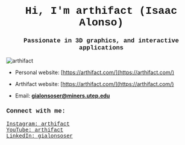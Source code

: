 <h1 align="center" style="font-family: 'Courier New', Courier, monospace;">Hi, I'm arthifact (Isaac Alonso)</h1>
<h3 align="center" style="font-family: 'Courier New', Courier, monospace;">Passionate in 3D graphics, and interactive applications</h3>

<p align="left"> <img src="https://komarev.com/ghpvc/?username=arthifact&label=Profile%20views&color=0e75b6&style=flat" alt="arthifact" /> </p>

- Personal website: [https://arthifact.com/](https://arthifact.com/)

- Arthifact website: [https://arthifact.com/](https://arthifact.com/)

- Email: **gialonsoser@miners.utep.edu**

<h3 align="left" style="font-family: 'Courier New', Courier, monospace;">Connect with me:</h3>
<p align="left" style="font-family: 'Courier New', Courier, monospace;">
  <a href="https://instagram.com/arthifact" target="_blank">Instagram: arthifact</a><br>
  <a href="https://www.youtube.com/c/arthifact" target="_blank">YouTube: arthifact</a><br>
  <a href="https://linkedin.com/in/gialonsoser" target="_blank">LinkedIn: gialonsoser</a>
</p>

